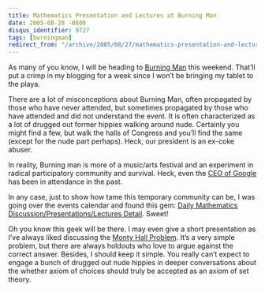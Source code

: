 ```yaml
---
title: Mathematics Presentation and Lectures at Burning Man
date: 2005-08-28 -0800
disqus_identifier: 9727
tags: [burningman]
redirect_from: "/archive/2005/08/27/mathematics-presentation-and-lectures-at-burning-man.aspx/"
---
```


As many of you know, I will be heading to [Burning
Man](http://www.burningman.com/) this weekend. That’ll put a crimp in my
blogging for a week since I won’t be bringing my tablet to the playa.

There are a lot of misconceptions about Burning Man, often propagated by
those who have never attended, but sometimes propagated by those who
have attended and did not understand the event. It is often
characterized as a lot of drugged out former hippies walking around
nude. Certainly you might find a few, but walk the halls of Congress and
you’ll find the same (except for the nude part perhaps). Heck, our
president is an ex-coke abuser.

In reality, Burning man is more of a music/arts festival and an
experiment in radical participatory community and survival. Heck, even
the [CEO of
Google](http://news.com.com/Google+balances+privacy,+reach/2100-1032_3-5787483.html)
has been in attendance in the past.

In any case, just to show how tame this temporary community can be, I
was going over the events calendar and found this gem: [Daily
Mathematics Discussion/Presentations/Lectures
Detail](http://www.burningman.com/calendar/playa/view_entry.php?id=3071&date=20050831).
Sweet!

Oh you know this geek will be there. I may even give a short
presentation as I’ve always liked discussing the [Monty Hall
Problem](https://haacked.com/archive/2004/07/21/836.aspx). It’s a very
simple problem, but there are always holdouts who love to argue against
the correct answer. Besides, I should keep it simple. You really can’t
expect to engage a bunch of drugged out nude hippies in deeper
conversations about the whether axiom of choices should truly be
accepted as an axiom of set theory.

